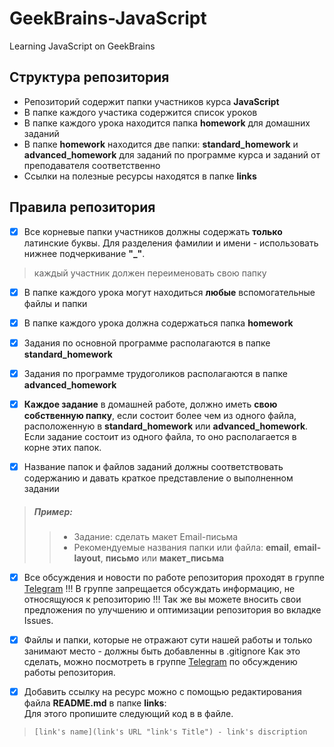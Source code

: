 # GeekBrains-JavaScript
Learning JavaScript on GeekBrains

## Структура репозитория
       
*   Репозиторий содержит папки участников курса **JavaScript**    
*   В папке каждого участика содержится список уроков
*   В папке каждого урока находится папка **homework** для домашних заданий
*   В папке **homework** находится две папки: **standard_homework** и **advanced_homework** для заданий по программе курса и заданий от преподавателя соответственно
*   Ссылки на полезные ресурсы находятся в папке **links**

## Правила репозитория

- [x] Все корневые папки участников должны содержать **только** латинские буквы. Для разделения фамилии и имени - использовать нижнее подчеркивание **"_"**.
>каждый участник должен переименовать свою папку

- [x] В папке каждого урока могут находиться **любые** вспомогательные файлы и папки

- [x] В папке каждого урока должна содержаться папка **homework**

- [x] Задания по основной программе располагаются в папке **standard_homework**

- [x] Задания по программе трудоголиков располагаются в папке **advanced_homework**

- [x] **Каждое задание** в домашней работе, должно иметь **свою собственную папку**, если состоит более чем из одного файла, расположенную в **standard_homework** или **advanced_homework**. Если задание состоит из одного файла, то оно располагается в корне этих папок.

- [x] Название папок и файлов заданий должны соответствовать содержанию и давать краткое представление о выполненном задании
>##### Пример:
>>* Задание: cделать макет Email-письма
>>* Рекомендуемые названия папки или файла: **email**, **email-layout**, **письмо** или **макет_письма**

- [x] Все обсуждения и новости по работе репозитория проходят в группе [Telegram](https://t.me/joinchat/AAAAAAt31sV2xaafKfbHUg) !!! В группе запрещается обсуждать информацию, не относящуюся к репозиторию !!! Так же вы можете вносить свои предложения по улучшению и оптимизации репозитория во вкладке Issues.

- [x] Файлы и папки, которые не отражают сути нашей работы и только занимают место - должны быть добавленны в .gitignore Как это сделать, можно посмотреть в группе [Telegram](https://t.me/joinchat/AAAAAAt31sV2xaafKfbHUg) по обсуждению работы репозитория.

- [x] Добавить ссылку на ресурс можно с помощью редактирования файла **README.md** в папке **links**:<br>Для этого пропишите следующий код в в файле.
>`[link's name](link's URL "link's Title") - link's discription`
